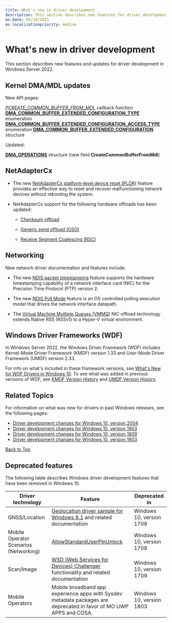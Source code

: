 ```yaml
---
title: What's new in driver development
description: This section describes new features for driver development in Windows 10.
ms.date: 05/24/2021
ms.localizationpriority: medium
---
```


# <a name="top"></a>What's new in driver development

This section describes new features and updates for driver development in Windows Server 2022.

## Kernel DMA/MDL updates

New API pages:

[*PCREATE_COMMON_BUFFER_FROM_MDL*](/windows-hardware/drivers/ddi/wdm/nc-wdm-pcreate-common-buffer-from-mdl) callback function
[**DMA_COMMON_BUFFER_EXTENDED_CONFIGURATION_TYPE**](/windows-hardware/drivers/ddi/wdm/ne-wdm-_dma_common_buffer_extended_configuration_type) enumeration
[**DMA_COMMON_BUFFER_EXTENDED_CONFIGURATION_ACCESS_TYPE**](/windows-hardware/drivers/ddi/wdm/ne-wdm-dma_common_buffer_extended_configuration_access_type) enumeration
[**DMA_COMMON_BUFFER_EXTENDED_CONFIGURATION**](/windows-hardware/drivers/ddi/wdm/ns-wdm-dma_common_buffer_extended_configuration) structure

Updated:

[**DMA_OPERATIONS**](/windows-hardware/drivers/ddi/wdm/ns-wdm-_dma_operations) structure (new field **CreateCommonBufferFromMdl**)

## NetAdapterCx

* The new [NetAdapterCx platform-level device reset (PLDR)](./netcx/platform-level-device-reset.md) feature provides an effective way to reset and recover malfunctioning network devices without rebooting the system.

* NetAdapterCx support for the following hardware offloads has been updated:

    * [Checksum offload](./netcx/checksum-offload.md)

    *  [Generic send offload (GSO)](./netcx/gso-offload.md)

    * [Receive Segment Coalescing (RSC)](./netcx/rsc-offload.md)

## Networking

New network driver documentation and features include:

* The new [NDIS packet timestamping](./network/overview-of-ndis-packet-timestamping.md) feature supports the hardware timestamping capability of a network interface card (NIC) for the Precision Time Protocol (PTP) version 2.

* The new [NDIS Poll Mode](/windows-hardware/drivers/ddi/poll) feature is an OS controlled polling execution model that drives the network interface datapath.

* The [Virtual Machine Multiple Queues (VMMQ)](./network/overview-of-virtual-machine-multiple-queues.md) NIC offload technology extends Native RSS (RSSv1) to a Hyper-V virtual environment.

## Windows Driver Frameworks (WDF)

In Windows Server 2022, the Windows Driver Framework (WDF) includes Kernel-Mode Driver Framework (KMDF) version 1.33 and User-Mode Driver Framework (UMDF) version 2.33.

For info on what's included in these framework versions, see [What's New for WDF Drivers in Windows 10](./wdf/index.md).
To see what was added in previous versions of WDF, see [KMDF Version History](./wdf/kmdf-version-history.md) and [UMDF Version History](./wdf/umdf-version-history.md).

## Related Topics

For information on what was new for drivers in past Windows releases, see the following pages:

* [Driver development changes for Windows 10, version 2004](driver-changes-for-windows-10-version-2004.md)
* [Driver development changes for Windows 10, version 1903](driver-changes-for-windows-10-version-1903.md)
* [Driver development changes for Windows 10, version 1809](driver-changes-for-windows-10-version-1809.md)
* [Driver development changes for Windows 10, version 1803](driver-changes-for-windows-10-version-1803.md)

[Back to Top](#top)

## Deprecated features

The following table describes Windows driver development features that have been removed in Windows 10.

| Driver technology | Feature | Deprecated in |
|---|---|---|
| GNSS/Location | [Geolocation driver sample for Windows 8.1](./gnss/sensors-geolocation-driver-sample.md) and related documentation | Windows 10, version 1709 |
| Mobile Operator Scenarios (Networking) | [AllowStandardUserPinUnlock](./mobilebroadband/allowstandarduserpinunlock.md) | Windows 10, version 1709 |
| Scan/Image | [WSD (Web Services for Devices) Challenger](./image/challenging-a-disconnected-scanner-with-the-wsd-challenger.md) functionality and related documentation | Windows 10, version 1709 |
|Mobile Operators| Mobile broadband app experience apps with Sysdev metadata packages are deprecated in favor of MO UWP APPS and COSA. | Windows 10, version 1803|

